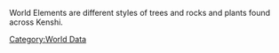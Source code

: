 World Elements are different styles of trees and rocks and plants found
across Kenshi.

[Category:World Data](Category:World_Data "wikilink")